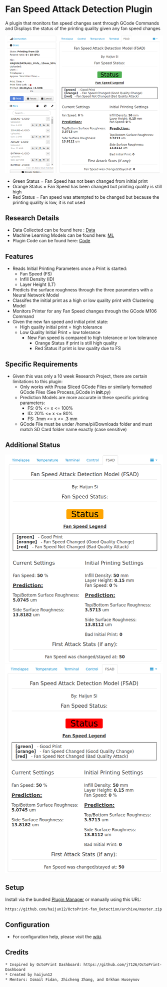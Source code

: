 Fan Speed Attack Detection Plugin
=========================

A plugin that monitors fan speed changes sent through GCode Commands
and Displays the status of the printing quality given any fan speed changes

![Screenshot](https://github.com/haijun12/OctoPrint-fan_Detection/blob/main/screenshots/green_status.png)

* Green Status = Fan Speed has not been changed from initial print
* Orange Status = Fan Speed has been changed but printing quality is still high
* Red Status = Fan speed was attempted to be changed but because the printing quality is low, it is not used
## Research Details
* Data Collected can be found here : [Data](https://github.com/haijun12/OctoPrint-fan_Detection/tree/main/data)
* Machine Learning Models can be found here: [ML](https://github.com/haijun12/OctoPrint-fan_Detection/tree/main/models)
* Plugin Code can be found here: [Code](https://github.com/haijun12/OctoPrint-fan_Detection/tree/main/octoprint_fan_detection)

## Features

* Reads Initial Printing Parameters once a Print is started:
    * Fan Speed (FS)
    * Infill Density (ID)
    * Layer Height (LT)
* Predicts the surface roughness through the three parameters with a Neural Network Model
* Classifes the initial print as a high or low quality print with Clustering Model
* Monitors Printer for any Fan Speed changes through the GCode M106 Command
* Given the new fan speed and initial print state:
    * High quality initial print = high tolerance 
    * Low Quality Initial Print = low tolerance
        * New Fan speed is compared to high tolerance or low tolerance
            * Orange Status if print is still high quality
            * Red Status if print is low quality due to FS 

## Specific Requirements

* Given this was only a 10 week Research Project, there are certain limitations to this plugin:
    * Only works with Prusa Sliced GCode Files or similarly formatted GCode Files (See Process_GCode in __init__.py)
    * Prediction Models are more accurate in these specific printing parameters:
        * FS: 0% <= x <= 100%
        * ID: 20% <= x <= 80%
        * FS: .1mm <= x <= .3 mm
    * GCode File must be under /home/pi/Downloads folder and must match SD Card folder name exactly (case sensitive)
## Additional Status
![Screenshot](https://github.com/haijun12/OctoPrint-fan_Detection/blob/main/screenshots/orange_status.png)
![Screenshot](https://github.com/haijun12/OctoPrint-fan_Detection/blob/main/screenshots/red_status.png)

## Setup

Install via the bundled [Plugin Manager](https://github.com/foosel/OctoPrint/wiki/Plugin:-Plugin-Manager) or manually using this URL:

    https://github.com/haijun12/OctoPrint-fan_Detection/archive/master.zip

## Configuration

* For configuration help, please visit the [wiki](https://github.com/j7126/OctoPrint-Dashboard/wiki).

## Credits
    * Inspired by OctoPrint Dashboard: https://github.com/j7126/OctoPrint-Dashboard
    * Created by haijun12
    * Mentors: Ismail Fidan, Zhicheng Zhang, and Orkhan Huseynov